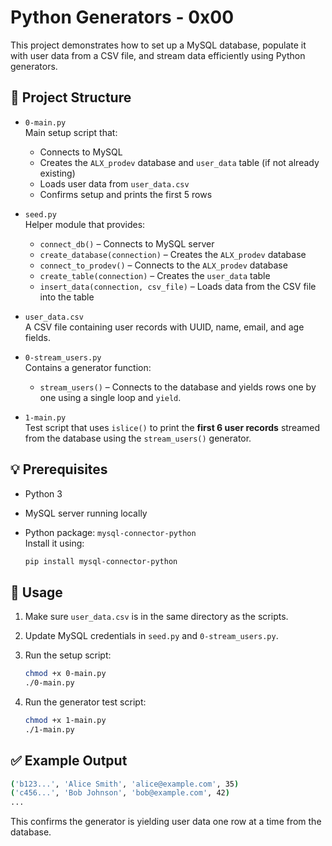 # Python Generators - 0x00

This project demonstrates how to set up a MySQL database, populate it with user data from a CSV file, and stream data efficiently using Python generators.

## 📁 Project Structure

- `0-main.py`  
  Main setup script that:
  - Connects to MySQL
  - Creates the `ALX_prodev` database and `user_data` table (if not already existing)
  - Loads user data from `user_data.csv`
  - Confirms setup and prints the first 5 rows

- `seed.py`  
  Helper module that provides:
  - `connect_db()` – Connects to MySQL server
  - `create_database(connection)` – Creates the `ALX_prodev` database
  - `connect_to_prodev()` – Connects to the `ALX_prodev` database
  - `create_table(connection)` – Creates the `user_data` table
  - `insert_data(connection, csv_file)` – Loads data from the CSV file into the table

- `user_data.csv`  
  A CSV file containing user records with UUID, name, email, and age fields.

- `0-stream_users.py`  
  Contains a generator function:
  - `stream_users()` – Connects to the database and yields rows one by one using a single loop and `yield`.

- `1-main.py`  
  Test script that uses `islice()` to print the **first 6 user records** streamed from the database using the `stream_users()` generator.

## 💡 Prerequisites

- Python 3
- MySQL server running locally
- Python package: `mysql-connector-python`  
  Install it using:

  ```bash
  pip install mysql-connector-python
  ```

## 🚀 Usage

1. Make sure `user_data.csv` is in the same directory as the scripts.

2. Update MySQL credentials in `seed.py` and `0-stream_users.py`.

3. Run the setup script:

   ```bash
   chmod +x 0-main.py
   ./0-main.py
   ```

4. Run the generator test script:

   ```bash
   chmod +x 1-main.py
   ./1-main.py
   ```

## ✅ Example Output

```bash
('b123...', 'Alice Smith', 'alice@example.com', 35)
('c456...', 'Bob Johnson', 'bob@example.com', 42)
...
```

This confirms the generator is yielding user data one row at a time from the database.


